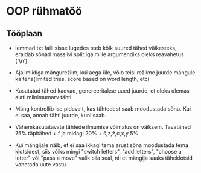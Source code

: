 # OOP rühmatöö

## Tööplaan

- lemmad.txt faili sisse lugedes teeb kõik suured tähed väikesteks, eraldab sõnad massiivi split'iga mille argumendiks oleks reavahetus ('\n').

- Ajalimiidiga mängurežiim, kui aega üle, võib teisi režiime juurde mängule ka teha(limited tries, score based on word length, etc)

- Kasutatud tähed kaovad, genereeritakse uued juurde, et oleks olemas alati miinimumarv tähti

- Mäng kontrollib ise pidevalt, kas tähtedest saab moodustada sõnu. Kui ei saa, annab tähti juurde, kuni saab.

- Vähemkasutatavate tähtede ilmumise võimalus on väiksem. Tavatähed 75% täpitähed + f ja midagi 20% + š,z,ž,c,x,y 5%

- Kui mängijale näib, et ei saa ikkagi tema arust sõna moodustada tema klotsidest, siis võiks mingi "switch letters", "add letters", "choose a letter" või "pass a move" valik olla seal, nii et mängija saaks täheklotsid vahetada uute vastu.
